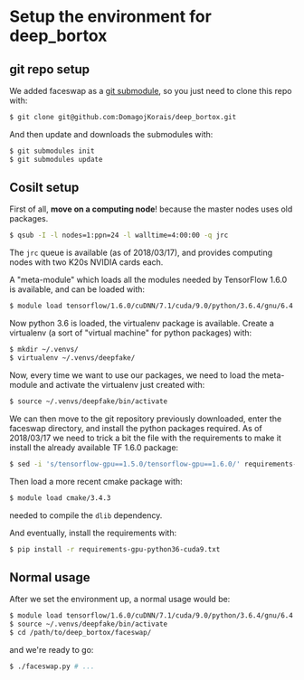 # Setup the environment for deep_bortox


## git repo setup

We added faceswap as a [git submodule](https://git-scm.com/book/en/v2/Git-Tools-Submodules), so you just need to clone this repo with:

```bash
$ git clone git@github.com:DomagojKorais/deep_bortox.git
```

And then update and downloads the submodules with:

```bash
$ git submodules init
$ git submodules update
```

## Cosilt setup

First of all, **move on a computing node**! because the master nodes uses old packages.

```bash
$ qsub -I -l nodes=1:ppn=24 -l walltime=4:00:00 -q jrc
```

The `jrc` queue is available (as of 2018/03/17), and provides computing nodes with two K20s NVIDIA cards each.

A "meta-module" which loads all the modules needed by TensorFlow 1.6.0 is available, and can be loaded with:

```bash
$ module load tensorflow/1.6.0/cuDNN/7.1/cuda/9.0/python/3.6.4/gnu/6.4.0
```

Now python 3.6 is loaded, the virtualenv package is available. Create a virtualenv (a sort of "virtual machine" for python packages) with:

```bash
$ mkdir ~/.venvs/
$ virtualenv ~/.venvs/deepfake/
```

Now, every time we want to use our packages, we need to load the meta-module and activate the virtualenv just created with:

```bash
$ source ~/.venvs/deepfake/bin/activate
```

We can then move to the git repository previously downloaded, enter the faceswap directory, and install the python packages required. As of 2018/03/17 we need to trick a bit the file with the requirements to make it install the already available TF 1.6.0 package:

```bash
$ sed -i 's/tensorflow-gpu==1.5.0/tensorflow-gpu==1.6.0/' requirements-gpu-python36-cuda9.txt
```

Then load a more recent cmake package with:

```bash
$ module load cmake/3.4.3
```

needed to compile the `dlib` dependency.

And eventually, install the requirements with:

```bash
$ pip install -r requirements-gpu-python36-cuda9.txt
```

## Normal usage

After we set the environment up, a normal usage would be:

```bash
$ module load tensorflow/1.6.0/cuDNN/7.1/cuda/9.0/python/3.6.4/gnu/6.4.0
$ source ~/.venvs/deepfake/bin/activate
$ cd /path/to/deep_bortox/faceswap/
```

and we're ready to go:
```bash
$ ./faceswap.py # ...
```
